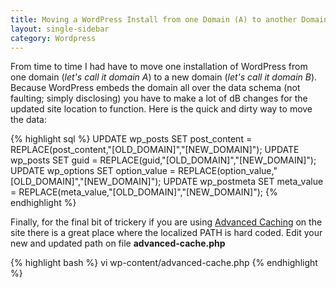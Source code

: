 ```yaml
---
title: Moving a WordPress Install from one Domain (A) to another Domain (B)
layout: single-sidebar
category: Wordpress
---
```


From time to time I had have to move one installation of WordPress from one domain (<em>let's call it domain A</em>) to a new domain (<em>let's call it domain B</em>).  Because WordPress embeds the domain all over the data schema (not faulting; simply disclosing) you have to make a lot of dB changes for the updated site location to function.  Here is the quick and dirty way to move the data:

{% highlight sql %}
UPDATE wp_posts SET post_content = REPLACE(post_content,"[OLD_DOMAIN]","[NEW_DOMAIN]");
UPDATE wp_posts SET guid = REPLACE(guid,"[OLD_DOMAIN]","[NEW_DOMAIN]");
UPDATE wp_options SET option_value = REPLACE(option_value,"[OLD_DOMAIN]","[NEW_DOMAIN]");
UPDATE wp_postmeta SET meta_value = REPLACE(meta_value,"[OLD_DOMAIN]","[NEW_DOMAIN]");
{% endhighlight %}

Finally, for the final bit of trickery if you are using <a href="http://wordpress.org/extend/plugins/wp-super-cache/">Advanced Caching</a> on the site there is a great place where the localized PATH is hard coded.  Edit your new and updated path on file <strong>advanced-cache.php</strong>

{% highlight bash %}
vi wp-content/advanced-cache.php
{% endhighlight %}
